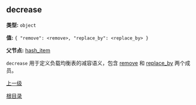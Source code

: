 decrease
----------

**类型:** `object`

**值:** `{ "remove": <remove>, "replace_by": <replace_by> }`

**父节点:** [hash_item](hash_item.md)

`decrease` 用于定义负载均衡表的减容语义，包含 [remove](remove.md) 和 [replace_by](replace_by.md) 两个成员。

[上一级](../table.md)

[根目录](../../../index.md)